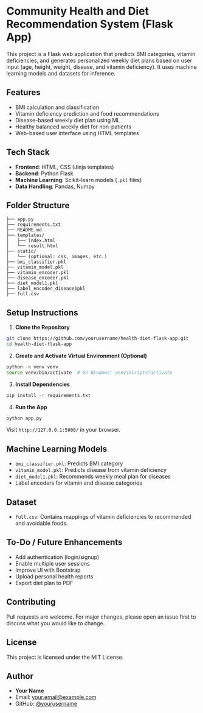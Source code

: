 #  Community Health and Diet Recommendation System (Flask App)

This project is a Flask web application that predicts BMI categories, vitamin deficiencies, and generates personalized weekly diet plans based on user input (age, height, weight, disease, and vitamin deficiency). It uses machine learning models and datasets for inference.

##  Features

- BMI calculation and classification
- Vitamin deficiency prediction and food recommendations
- Disease-based weekly diet plan using ML
- Healthy balanced weekly diet for non-patients
- Web-based user interface using HTML templates

##  Tech Stack

- **Frontend**: HTML, CSS (Jinja templates)
- **Backend**: Python Flask
- **Machine Learning**: Scikit-learn models (`.pkl` files)
- **Data Handling**: Pandas, Numpy

##  Folder Structure

```
├── app.py
├── requirements.txt
├── README.md
├── templates/
│   ├── index.html
│   └── result.html
├── static/
│   └── (optional: css, images, etc.)
├── bmi_classifier.pkl
├── vitamin_model.pkl
├── vitamin_encoder.pkl
├── disease_encoder.pkl
├── diet_model1.pkl
├── label_encoder_disease1pkl
├── full.csv
```

##  Setup Instructions

1. **Clone the Repository**

```bash
git clone https://github.com/yourusername/health-diet-flask-app.git
cd health-diet-flask-app
```

2. **Create and Activate Virtual Environment (Optional)**

```bash
python -m venv venv
source venv/bin/activate  # On Windows: venv\Scripts\activate
```

3. **Install Dependencies**

```bash
pip install -r requirements.txt
```

4. **Run the App**

```bash
python app.py
```

Visit `http://127.0.0.1:5000/` in your browser.

##  Machine Learning Models

- `bmi_classifier.pkl`: Predicts BMI category
- `vitamin_model.pkl`: Predicts disease from vitamin deficiency
- `diet_model1.pkl`: Recommends weekly meal plan for diseases
- Label encoders for vitamin and disease categories

##  Dataset

- `full.csv`: Contains mappings of vitamin deficiencies to recommended and avoidable foods.

##  To-Do / Future Enhancements

- Add authentication (login/signup)
- Enable multiple user sessions
- Improve UI with Bootstrap
- Upload personal health reports
- Export diet plan to PDF

##  Contributing

Pull requests are welcome. For major changes, please open an issue first to discuss what you would like to change.

##  License

This project is licensed under the MIT License.

##  Author

- **Your Name**
- Email: your.email@example.com
- GitHub: [@yourusername](https://github.com/yourusername)
